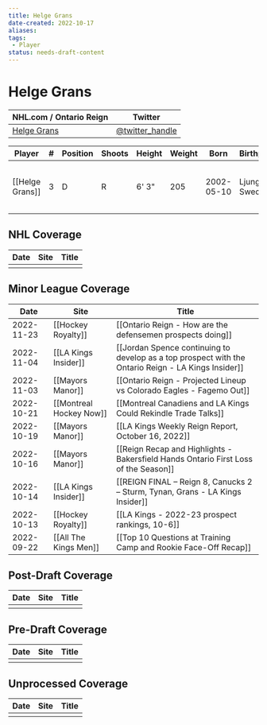 ```yaml
---
title: Helge Grans
date-created: 2022-10-17
aliases: 
tags:
 - Player
status: needs-draft-content
---
```


# Helge Grans

| NHL.com / Ontario Reign | Twitter                                 |
| ----------------------- | --------------------------------------- |
| [Helge Grans]()           | [@twitter_handle](https://twitter.com/) | 

| Player | \#  | Position | Shoots | Height | Weight | Born | Birthplace | Draft |
| ------ | --- | -------- | ------ | ------ | ------ | ---- | ---------- | ----- |
| [[Helge Grans]] | 3 | D | R | 6' 3" | 205 | 2002-05-10 | Ljungby, Sweden | LAK 2nd RD, 2020 (35th)



## NHL  Coverage
| Date | Site | Title |
| ---- | ---- | ----- |
|      |      |       |



## Minor League Coverage
| Date       | Site                    | Title                                                                                               |
| ---------- | ----------------------- | --------------------------------------------------------------------------------------------------- |
| 2022-11-23 | [[Hockey Royalty]] | [[Ontario Reign - How are the defensemen prospects doing]] |
| 2022-11-04 | [[LA Kings Insider]]    | [[Jordan Spence continuing to develop as a top prospect with the Ontario Reign - LA Kings Insider]] |
| 2022-11-03 | [[Mayors Manor]]        | [[Ontario Reign - Projected Lineup vs Colorado Eagles - Fagemo Out]]                                |
| 2022-10-21 | [[Montreal Hockey Now]] | [[Montreal Canadiens and LA Kings Could Rekindle Trade Talks]]                                      |
| 2022-10-19 | [[Mayors Manor]]        | [[LA Kings Weekly Reign Report, October 16, 2022]]                                                  |
| 2022-10-16 | [[Mayors Manor]]        | [[Reign Recap and Highlights - Bakersfield Hands Ontario First Loss of the Season]]                 |
| 2022-10-14 | [[LA Kings Insider]]    | [[REIGN FINAL – Reign 8, Canucks 2 – Sturm, Tynan, Grans - LA Kings Insider]]                       |
| 2022-10-13 | [[Hockey Royalty]]      | [[LA Kings - 2022-23 prospect rankings, 10-6]]                                                      |
| 2022-09-22 | [[All The Kings Men]]   | [[Top 10 Questions at Training Camp and Rookie Face-Off Recap]]                                     |



## Post-Draft Coverage
| Date | Site | Title |
| ---- | ---- | ----- |
|      |      |       |



## Pre-Draft Coverage
| Date | Site | Title |
| ---- | ---- | ----- |
|      |      |       |


## Unprocessed Coverage
| Date | Site | Title |
| ---- | ---- | ----- |
|      |      |       |
